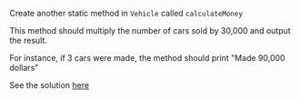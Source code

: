 Create another static method in `Vehicle` called `calculateMoney`

This method should multiply the number of cars sold by 30,000 and output the result.

  

For instance, if 3 cars were made, the method should print "Made 90,000 dollars"

  

See the solution [here](https://codepen.io/ElevationPen/pen/qzWKRL?editors=0010)
